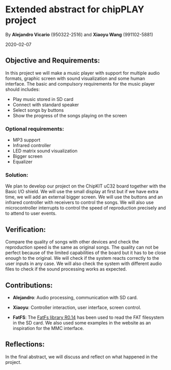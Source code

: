 # Extended abstract for chipPLAY project

By **Alejandro Vicario** (950322-2516) and **Xiaoyu Wang** (991102-5881)

2020-02-07

## Objective and Requirements:

In this project we will make a music player with support for multiple audio formats, graphic screen with sound visualization and some human interface. The basic and compulsory requirements for the music player should includes:

- Play music stored in SD card
- Connect with standard speaker
- Select songs by buttons
- Show the progress of the songs playing on the screen

### Optional requirements:

- MP3 support
- Infrared controller 
- LED matrix sound visualization
- Bigger screen
- Equalizer 

### Solution:
We plan to develop our project on the ChipKIT uC32 board together with the Basic I/O shield. We will use the small display at first but if we have extra time, we will add an external bigger screen. We will use the buttons and an infrared controller with receivers to control the songs. We will also use microcontroller interrupts to control the speed of reproduction precisely and to attend to user events.

## Verification:
Compare the quality of songs with other devices and check the reproduction speed is the same as original songs. The quality can not be perfect because of the limited capabilities of the board but it has to be close enough to the original. We will check if the system reacts correctly to the user inputs in any case. We will also check the system with different audio files to check if the sound processing works as expected.

## Contributions:
- **Alejandro**: Audio processing, communication with SD card.

- **Xiaoyu**: Controller interaction, user interface, screen control.

- **FatFS**: The [FatFs library R0.14](http://elm-chan.org/fsw/ff/00index_e.html) has been used to read the FAT filesystem in the SD card. We also used some examples in the website as an inspiration for the MMC interface.

## Reflections:
In the final abstract, we will discuss and reflect on what happened in the project.

